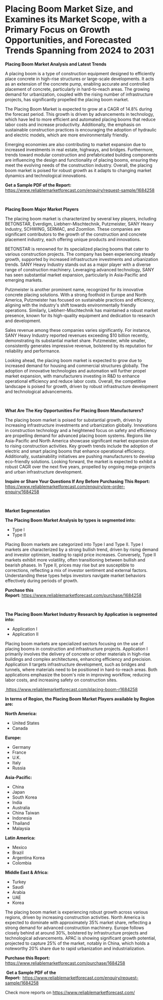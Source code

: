 <p><h1>Placing Boom Market Size, and Examines its Market Scope, with a Primary Focus on Growth Opportunities, and Forecasted Trends Spanning from 2024 to 2031</h1></p><p><strong>Placing Boom Market Analysis and Latest Trends</strong></p>
<p><p>A placing boom is a type of construction equipment designed to efficiently place concrete in high-rise structures or large-scale developments. It acts as an extension of the concrete pump, enabling accurate and controlled placement of concrete, particularly in hard-to-reach areas. The growing demand for urbanization, coupled with the rising number of infrastructure projects, has significantly propelled the placing boom market.</p><p>The Placing Boom Market is expected to grow at a CAGR of 14.8% during the forecast period. This growth is driven by advancements in technology, which have led to more efficient and automated placing booms that reduce labor costs and increase productivity. Additionally, the emphasis on sustainable construction practices is encouraging the adoption of hydraulic and electric models, which are more environmentally friendly. </p><p>Emerging economies are also contributing to market expansion due to increased investments in real estate, highways, and bridges. Furthermore, trends toward modular construction and prefabricated building components are influencing the design and functionality of placing booms, ensuring they meet the evolving needs of the construction industry. Overall, the placing boom market is poised for robust growth as it adapts to changing market dynamics and technological innovations.</p></p>
<p><strong>Get a Sample PDF of the Report:&nbsp;</strong> <a href="https://www.reliablemarketforecast.com/enquiry/request-sample/1684258?utm_campaign=1105&utm_medium=2&utm_source=Github&utm_content=ia&utm_term=30122024&utm_id=placing-boom">https://www.reliablemarketforecast.com/enquiry/request-sample/1684258</a></p>
<p>&nbsp;</p>
<p><strong>Placing Boom Major Market Players</strong></p>
<p><p>The placing boom market is characterized by several key players, including BETONSTAR, Everdigm, Liebherr-Mischtechnik, Putzmeister, SANY Heavy Industry, SCHWING, SERMAC, and Zoomlion. These companies are significant contributors to the growth of the construction and concrete placement industry, each offering unique products and innovations.</p><p>BETONSTAR is renowned for its specialized placing booms that cater to various construction projects. The company has been experiencing steady growth, supported by increased infrastructure investments and urbanization trends. SANY Heavy Industry stands out as a major player with a diverse range of construction machinery. Leveraging advanced technology, SANY has seen substantial market expansion, particularly in Asia-Pacific and emerging markets.</p><p>Putzmeister is another prominent name, recognized for its innovative concrete placing solutions. With a strong foothold in Europe and North America, Putzmeister has focused on sustainable practices and efficiency, aligning with the industry's shift towards environmentally friendly operations. Similarly, Liebherr-Mischtechnik has maintained a robust market presence, known for its high-quality equipment and dedication to research and development.</p><p>Sales revenue among these companies varies significantly. For instance, SANY Heavy Industry reported revenues exceeding $10 billion recently, demonstrating its substantial market share. Putzmeister, while smaller, consistently generates impressive revenue, bolstered by its reputation for reliability and performance.</p><p>Looking ahead, the placing boom market is expected to grow due to increased demand for housing and commercial structures globally. The adoption of innovative technologies and automation will further propel market expansion, with manufacturers investing in R&D to enhance operational efficiency and reduce labor costs. Overall, the competitive landscape is poised for growth, driven by robust infrastructure development and technological advancements.</p></p>
<p>&nbsp;</p>
<p><strong>What Are The Key Opportunities For Placing Boom Manufacturers?</strong></p>
<p><p>The placing boom market is poised for substantial growth, driven by increasing infrastructure investments and urbanization globally. Innovations in construction technology and a heightened focus on safety and efficiency are propelling demand for advanced placing boom systems. Regions like Asia-Pacific and North America showcase significant market expansion due to rising construction activities. Key growth trends include the adoption of electric and smart placing booms that enhance operational efficiency. Additionally, sustainability initiatives are pushing manufacturers to develop eco-friendly solutions. Looking forward, the market is expected to exhibit a robust CAGR over the next five years, propelled by ongoing mega-projects and urban infrastructure development.</p></p>
<p><strong>Inquire or Share Your Questions If Any Before Purchasing This Report:</strong> <a href="https://www.reliablemarketforecast.com/enquiry/pre-order-enquiry/1684258?utm_campaign=1105&utm_medium=2&utm_source=Github&utm_content=ia&utm_term=30122024&utm_id=placing-boom">https://www.reliablemarketforecast.com/enquiry/pre-order-enquiry/1684258</a></p>
<p>&nbsp;</p>
<p><strong>Market Segmentation</strong></p>
<p><strong>The Placing Boom Market Analysis by types is segmented into:</strong></p>
<p><ul><li>Type I</li><li>Type II</li></ul></p>
<p><p>Placing Boom markets are categorized into Type I and Type II. Type I markets are characterized by a strong bullish trend, driven by rising demand and investor optimism, leading to rapid price increases. Conversely, Type II markets exhibit more volatility, often transitioning between bullish and bearish phases. In Type II, prices may rise but are susceptible to corrections, reflecting a mix of investor sentiment and external factors. Understanding these types helps investors navigate market behaviors effectively during periods of growth.</p></p>
<p><strong>Purchase this Report:&nbsp;</strong><a href="https://www.reliablemarketforecast.com/purchase/1684258?utm_campaign=1105&utm_medium=2&utm_source=Github&utm_content=ia&utm_term=30122024&utm_id=placing-boom">https://www.reliablemarketforecast.com/purchase/1684258</a></p>
<p>&nbsp;</p>
<p><strong>The Placing Boom Market Industry Research by Application is segmented into:</strong></p>
<p><ul><li>Application I</li><li>Application II</li></ul></p>
<p><p>Placing boom markets are specialized sectors focusing on the use of placing booms in construction and infrastructure projects. Application I primarily involves the delivery of concrete or other materials in high-rise buildings and complex architectures, enhancing efficiency and precision. Application II targets infrastructure development, such as bridges and tunnels, where materials need to be positioned in hard-to-reach areas. Both applications emphasize the boom's role in improving workflow, reducing labor costs, and increasing safety on construction sites.</p></p>
<p><a href="https://www.reliablemarketforecast.com/placing-boom-r1684258?utm_campaign=1105&utm_medium=2&utm_source=Github&utm_content=ia&utm_term=30122024&utm_id=placing-boom">&nbsp;https://www.reliablemarketforecast.com/placing-boom-r1684258</a></p>
<p><strong>In terms of Region, the Placing Boom Market Players available by Region are:</strong></p>
<p>
    <p> <strong> North America: </strong>
        <ul>
            <li>United States</li>
            <li>Canada</li>
        </ul>
        </p> 
    <p> <strong> Europe: </strong>
        <ul>
            <li>Germany</li>
            <li>France</li>
            <li>U.K.</li>
            <li>Italy</li>
            <li>Russia</li>
        </ul>
        </p> 
    <p> <strong> Asia-Pacific: </strong>
        <ul>
            <li>China</li>
            <li>Japan</li>
            <li>South Korea</li>
            <li>India</li>
            <li>Australia</li>
            <li>China Taiwan</li>
            <li>Indonesia</li>
            <li>Thailand</li>
            <li>Malaysia</li>
        </ul>
        </p> 
    <p> <strong> Latin America: </strong>
        <ul>
            <li>Mexico</li>
            <li>Brazil</li>
            <li>Argentina Korea</li>
            <li>Colombia</li>
        </ul>
        </p> 
    <p> <strong> Middle East & Africa: </strong>
        <ul>
            <li>Turkey</li>
            <li>Saudi</li>
            <li>Arabia</li>
            <li>UAE</li>
            <li>Korea</li>
        </ul>
    </p>
    </p>
<p><p>The placing boom market is experiencing robust growth across various regions, driven by increasing construction activities. North America is expected to dominate with approximately 35% market share, reflecting a strong demand for advanced construction machinery. Europe follows closely behind at around 30%, bolstered by infrastructure projects and technological advancements. APAC is showing significant growth potential, projected to capture 25% of the market, notably in China, which holds a noteworthy 20% share due to rapid urbanization and industrialization.</p></p>
<p><strong>Purchase this Report: </strong><a href="https://www.reliablemarketforecast.com/purchase/1684258?utm_campaign=1105&utm_medium=2&utm_source=Github&utm_content=ia&utm_term=30122024&utm_id=placing-boom">https://www.reliablemarketforecast.com/purchase/1684258</a></p>
<p>&nbsp;<strong>Get a Sample PDF of the Report:&nbsp;&nbsp;</strong><a href="https://www.reliablemarketforecast.com/enquiry/request-sample/1684258?utm_campaign=1105&utm_medium=2&utm_source=Github&utm_content=ia&utm_term=30122024&utm_id=placing-boom">https://www.reliablemarketforecast.com/enquiry/request-sample/1684258</a></p>
<p><strong></strong></p>
<p>Check more reports on <a href="https://www.reliablemarketforecast.com/?utm_campaign=1105&utm_medium=2&utm_source=Github&utm_content=ia&utm_term=30122024&utm_id=placing-boom">https://www.reliablemarketforecast.com/</a></p>